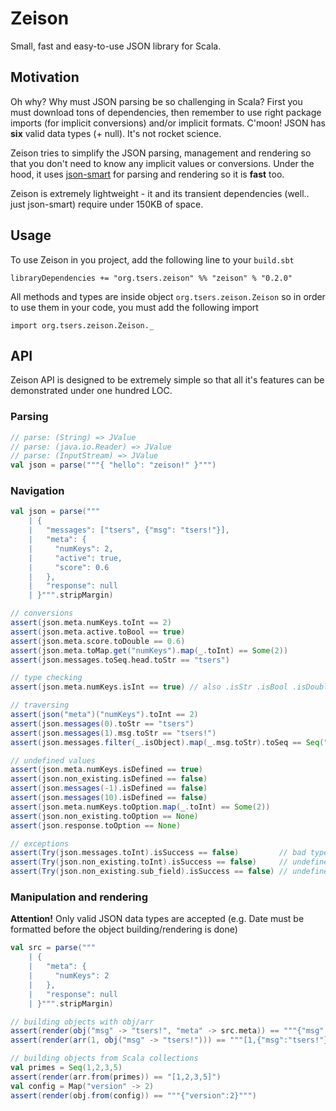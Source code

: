 # Zeison

Small, fast and easy-to-use JSON library for Scala.

## Motivation

Oh why? Why must JSON parsing be so challenging in Scala? First you must
download tons of dependencies, then remember to use right package imports (for
implicit conversions) and/or implicit formats. C'moon! JSON has **six** valid
data types (+ null). It's not rocket science.

Zeison tries to simplify the JSON parsing, management and rendering so that
you don't need to know any implicit values or conversions. Under the hood, it 
uses [json-smart](https://code.google.com/p/json-smart/) for parsing and rendering
so it is **fast** too.

Zeison is extremely lightweight - it and its transient dependencies (well.. just 
json-smart) require under 150KB of space.


## Usage

To use Zeison in you project, add the following line to your `build.sbt`

    libraryDependencies += "org.tsers.zeison" %% "zeison" % "0.2.0"

All methods and types are inside object `org.tsers.zeison.Zeison` so in order to
use them in your code, you must add the following import

    import org.tsers.zeison.Zeison._

## API

Zeison API is designed to be extremely simple so that all it's features can be
demonstrated under one hundred LOC.

### Parsing

```scala
// parse: (String) => JValue
// parse: (java.io.Reader) => JValue
// parse: (InputStream) => JValue
val json = parse("""{ "hello": "zeison!" }""")
```

### Navigation

```scala
val json = parse("""
    | {
    |   "messages": ["tsers", {"msg": "tsers!"}],
    |   "meta": {
    |     "numKeys": 2,
    |     "active": true,
    |     "score": 0.6
    |   },
    |   "response": null
    | }""".stripMargin)

// conversions
assert(json.meta.numKeys.toInt == 2)
assert(json.meta.active.toBool == true)
assert(json.meta.score.toDouble == 0.6)
assert(json.meta.toMap.get("numKeys").map(_.toInt) == Some(2))
assert(json.messages.toSeq.head.toStr == "tsers")

// type checking
assert(json.meta.numKeys.isInt == true) // also .isStr .isBool .isDouble .isArray .isObject .isNull .isDefined

// traversing
assert(json("meta")("numKeys").toInt == 2)
assert(json.messages(0).toStr == "tsers")
assert(json.messages(1).msg.toStr == "tsers!")
assert(json.messages.filter(_.isObject).map(_.msg.toStr).toSeq == Seq("tsers!"))

// undefined values
assert(json.meta.numKeys.isDefined == true)
assert(json.non_existing.isDefined == false)
assert(json.messages(-1).isDefined == false)
assert(json.messages(10).isDefined == false)
assert(json.meta.numKeys.toOption.map(_.toInt) == Some(2))
assert(json.non_existing.toOption == None)
assert(json.response.toOption == None)

// exceptions
assert(Try(json.messages.toInt).isSuccess == false)         // bad type cast
assert(Try(json.non_existing.toInt).isSuccess == false)     // undefined has no value
assert(Try(json.non_existing.sub_field).isSuccess == false) // undefined has no member x
```

### Manipulation and rendering

**Attention!** Only valid JSON data types are accepted (e.g. Date must be formatted before
the object building/rendering is done)

```scala
val src = parse("""
    | {
    |   "meta": {
    |     "numKeys": 2
    |   },
    |   "response": null
    | }""".stripMargin)

// building objects with obj/arr
assert(render(obj("msg" -> "tsers!", "meta" -> src.meta)) == """{"msg":"tsers!","meta":{"numKeys":2}}""")
assert(render(arr(1, obj("msg" -> "tsers!"))) == """[1,{"msg":"tsers!"}]""")

// building objects from Scala collections
val primes = Seq(1,2,3,5)
assert(render(arr.from(primes)) == "[1,2,3,5]")
val config = Map("version" -> 2)
assert(render(obj.from(config)) == """{"version":2}""")
```
